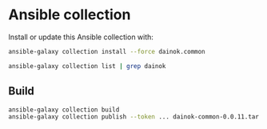 # Ansible collection

Install or update this Ansible collection with:

```bash
ansible-galaxy collection install --force dainok.common
```

```bash
ansible-galaxy collection list | grep dainok
```

## Build

```bash
ansible-galaxy collection build
ansible-galaxy collection publish --token ... dainok-common-0.0.11.tar.gz
```
